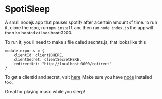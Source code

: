 # SpotiSleep

A small nodejs app that pauses spotify after a certain amount of time.
to run it, clone the repo, run `npm install` and then run `node index.js`
the app will then be hosted at localhost:3000.


To run it, you'll need to make a file called secrets.js, that looks like this
```
module.exports = {
    clientId: clientIDHERE,
    clientSecret: clientSecretHERE,
    redirectUri: "http://localhost:3000/redirect"
}

```
To get a clientId and secret, visit [here](https://developer.spotify.com/my-applications/#!/applications).
Make sure you have [node](https://nodejs.org/en/) installed too.

Great for playing music while you sleep!
